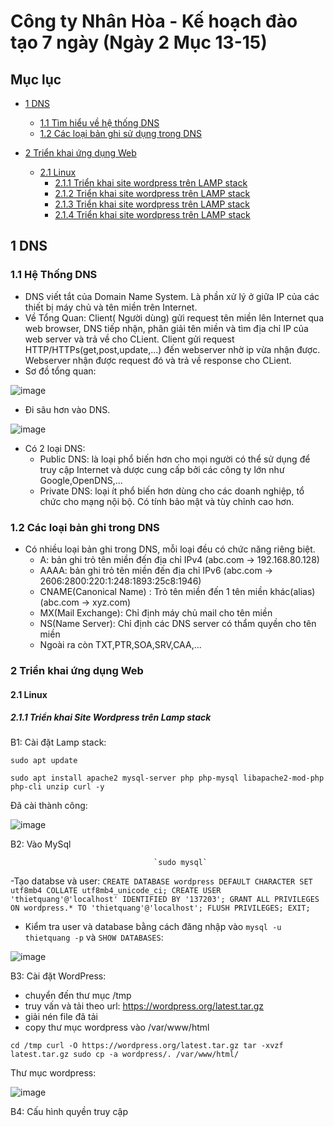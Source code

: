 
# Công ty Nhân Hòa - Kế hoạch đào tạo 7 ngày (Ngày 2 Mục 13-15)

## Mục lục

- [1 DNS](#1-dns)
  - [1.1 Tìm hiểu về hệ thống DNS](#11-hệ-thống-dns)
  - [1.2 Các loại bản ghi sử dụng trong DNS](#12-các-loại-bản-ghi-trong-dns)

- [2 Triển khai ứng dụng Web](#3-triển-khai-ứng-dụng-web)
  - [2.1 Linux](#21-linux)
    - [2.1.1 Triển khai site wordpress trên LAMP stack](#211-triển-khai-site-wordpress-trên-lamp-stack)
     - [2.1.2 Triển khai site wordpress trên LAMP stack](#212-triển-khai-site-wordpress-trên-lamp-stack)
     - [2.1.3 Triển khai site wordpress trên LAMP stack](#213-triển-khai-site-wordpress-trên-lamp-stack)
     - [2.1.4 Triển khai site wordpress trên LAMP stack](#214-triển-khai-site-wordpress-trên-lamp-stack)
## 1 DNS

### 1.1 Hệ Thống DNS

  - DNS viết tắt của Domain Name System. Là phần xử lý ở giữa IP của các thiết bị máy chủ và tên miền trên Internet.
  - Về Tổng Quan: Client( Người dùng) gửi request tên miền lên Internet qua web browser, DNS tiếp nhận, phân giải tên miền và tìm địa chỉ IP của web server và trả về cho CLient. Client gửi request HTTP/HTTPs(get,post,update,...) đến webserver nhờ ip vừa nhận được. Webserver nhận được request đó và trả về response cho CLient.
  - Sơ đồ tổng quan:



![image](https://github.com/user-attachments/assets/68428d1b-6d27-4a86-a994-ecd6379a6916)

  - Đi sâu hơn vào DNS.

![image](https://github.com/user-attachments/assets/431cc02e-7bd6-4478-8368-facf1bdae775)


  - Có 2 loại DNS:
    - Public DNS: là loại phổ biến hơn cho mọi người có thể sử dụng để truy cập Internet và dược cung cấp bởi các công ty lớn như Google,OpenDNS,...
    - Private DNS: loại ít phổ biến hơn dùng cho các doanh nghiệp, tổ chức cho mạng nội bộ. Có tính bảo mật và tùy chỉnh cao hơn. 
### 1.2 Các loại bản ghi trong DNS
  - Có nhiều loại bản ghi trong DNS, mỗi loại đều có chức năng riêng biệt.
    - A: bản ghi trỏ tên miền đến địa chỉ IPv4 (abc.com -> 192.168.80.128)
    - AAAA: bản ghi trỏ tên miền đến địa chỉ IPv6 (abc.com -> 2606:2800:220:1:248:1893:25c8:1946)
    - CNAME(Canonical Name) : Trỏ tên miền đến 1 tên miền khác(alias) (abc.com -> xyz.com)
    - MX(Mail Exchange): Chỉ định máy chủ mail cho tên miền
    - NS(Name Server): Chỉ định các DNS server có thẩm quyền cho tên miền
    - Ngoài ra còn TXT,PTR,SOA,SRV,CAA,... 

### 2 Triển khai ứng dụng Web
#### 2.1 Linux
##### 2.1.1  Triển khai Site Wordpress trên Lamp stack
B1: Cài đặt Lamp stack:

  `sudo apt update`
  
  `sudo apt install apache2 mysql-server php php-mysql libapache2-mod-php php-cli unzip curl -y`
  
 Đã cài thành công:
 
  ![image](https://github.com/user-attachments/assets/8b441917-e04d-4cc1-8d79-3dd17366c597)

 B2: Vào MySql
  
                                    `sudo mysql`

  -Tạo databse và user:
  `CREATE DATABASE wordpress DEFAULT CHARACTER SET utf8mb4 COLLATE utf8mb4_unicode_ci;
  CREATE USER 'thietquang'@'localhost' IDENTIFIED BY '137203';
  GRANT ALL PRIVILEGES ON wordpress.* TO 'thietquang'@'localhost';
  FLUSH PRIVILEGES;
  EXIT; `
  - Kiểm tra user và database bằng cách đăng nhập vào `mysql -u thietquang -p` và `SHOW DATABASES`:

  ![image](https://github.com/user-attachments/assets/b1287418-5b5a-4efc-93f7-879a7e7b5f4c)
  
  B3: Cài đặt WordPress:
   - chuyển đến thư mục /tmp
   - truy vấn và tải theo url: https://wordpress.org/latest.tar.gz
   - giải nén file đã tải
   - copy thư mục wordpress vào /var/www/html
     
  `cd /tmp
  curl -O https://wordpress.org/latest.tar.gz
  tar -xvzf latest.tar.gz
  sudo cp -a wordpress/. /var/www/html/`

  Thư mục wordpress:
  
![image](https://github.com/user-attachments/assets/f69701b5-d676-4428-a44f-43fec303bb1e)

  B4: Cấu hình quyền truy cập
  

  

    
  
 

  
